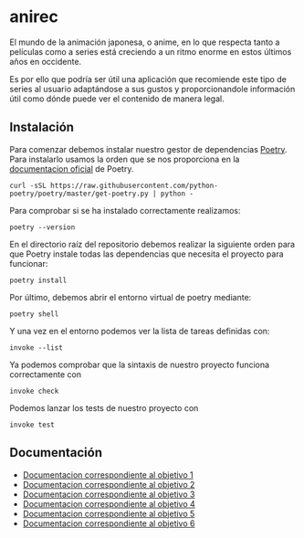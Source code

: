 # anirec

El mundo de la animación japonesa, o anime, en lo que respecta tanto a películas como a series está creciendo a un ritmo enorme en estos últimos años en occidente.

Es por ello que podría ser útil una aplicación que recomiende este tipo de series al usuario adaptándose a sus gustos y proporcionandole información útil como dónde puede ver el contenido de manera legal.

## Instalación

Para comenzar debemos instalar nuestro gestor de dependencias [Poetry](docs/Objetivo3.md). Para instalarlo usamos la orden que se nos proporciona en la [documentacion oficial](https://python-poetry.org/docs/) de Poetry.

```shell
curl -sSL https://raw.githubusercontent.com/python-poetry/poetry/master/get-poetry.py | python -
```

Para comprobar si se ha instalado correctamente realizamos:

```shell
poetry --version
```

En el directorio raíz del repositorio debemos realizar la siguiente orden para que Poetry instale todas las dependencias que necesita el proyecto para funcionar:

```shell
poetry install
```

Por último, debemos abrir el entorno virtual de poetry mediante:
```shell
poetry shell
```

Y una vez en el entorno podemos ver la lista de tareas definidas con:
```shell 
invoke --list
```

Ya podemos comprobar que la sintaxis de nuestro proyecto funciona correctamente con 
```shell
invoke check
```

Podemos lanzar los tests de nuestro proyecto con 
```shell
invoke test
```

## Documentación
- [Documentacion correspondiente al objetivo 1](docs/Objetivo1.md)
- [Documentacion correspondiente al objetivo 2](docs/Objetivo2.md)
- [Documentacion correspondiente al objetivo 3](docs/Objetivo3.md)
- [Documentacion correspondiente al objetivo 4](docs/Objetivo4.md)
- [Documentacion correspondiente al objetivo 5](docs/Objetivo5.md)
- [Documentacion correspondiente al objetivo 6](docs/Objetivo6.md)